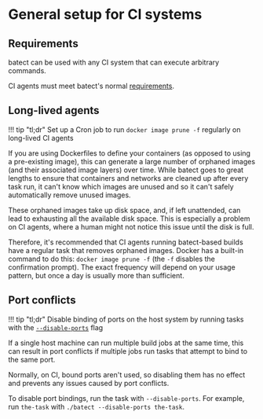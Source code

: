 # General setup for CI systems

## Requirements

batect can be used with any CI system that can execute arbitrary commands.

CI agents must meet batect's normal [requirements](../index.md#what-are-batects-system-requirements).

## Long-lived agents

!!! tip "tl;dr"
    Set up a Cron job to run `docker image prune -f` regularly on long-lived CI agents

If you are using Dockerfiles to define your containers (as opposed to using a pre-existing image), this can generate a
large number of orphaned images (and their associated image layers) over time. While batect goes to great lengths to
ensure that containers and networks are cleaned up after every task run, it can't know which images are unused and so
it can't safely automatically remove unused images.

These orphaned images take up disk space, and, if left unattended, can lead to exhausting all the available disk space.
This is especially a problem on CI agents, where a human might not notice this issue until the disk is full.

Therefore, it's recommended that CI agents running batect-based builds have a regular task that removes orphaned images.
Docker has a built-in command to do this: `docker image prune -f` (the `-f` disables the confirmation prompt). The exact
frequency will depend on your usage pattern, but once a day is usually more than sufficient.

## Port conflicts

!!! tip "tl;dr"
    Disable binding of ports on the host system by running tasks with the
    [`--disable-ports`](../CLIReference.md#disable-port-binding-on-the-host-machine-disable-ports) flag

If a single host machine can run multiple build jobs at the same time, this can result in port conflicts if multiple jobs
run tasks that attempt to bind to the same port.

Normally, on CI, bound ports aren't used, so disabling them has no effect and prevents any issues caused by port
conflicts.

To disable port bindings, run the task with `--disable-ports`. For example, run `the-task` with `./batect --disable-ports the-task`.
